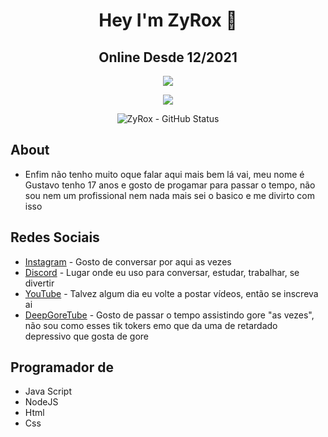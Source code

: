 <div align="center">

# Hey I'm ZyRox 👋
## Online Desde 12/2021

![](https://komarev.com/ghpvc/?username=verlox&color=blueviolet)

<img src="https://discord.c99.nl/widget/theme-2/1040994964919832698.png"></img>

![ZyRox - GitHub Status](https://github-readme-stats.vercel.app/api?username=ZyRoX-x&show_icons=true&theme=radical)

</div>

## About
* Enfim não tenho muito oque falar aqui mais bem lá vai, meu nome é Gustavo tenho 17 anos e gosto de progamar para passar o tempo, não sou nem um profissional nem nada mais sei o basico e me divirto com isso 

## Redes Sociais
* [Instagram](https://www.instagram.com/zyrox.x__/?theme=dark) - Gosto de conversar por aqui as vezes
* [Discord](https://discord.com/users/1040994964919832698) - Lugar onde eu uso para conversar, estudar, trabalhar, se divertir 
* [YouTube](https://www.youtube.com/@zyrox.x__?sub_confirmation=1) - Talvez algum dia eu volte a postar vídeos, então se inscreva ai
* [DeepGoreTube](https://deepgoretube.site/author/zyrox-tkzy/) - Gosto de passar o tempo assistindo gore "as vezes", não sou como esses tik tokers emo que da uma de retardado depressivo que gosta de gore


## Programador de
* Java Script
* NodeJS
* Html
* Css
